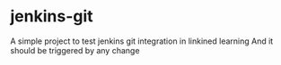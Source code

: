 # jenkins-git

A simple project to test jenkins git integration in linkined learning
And it should be triggered by any change
